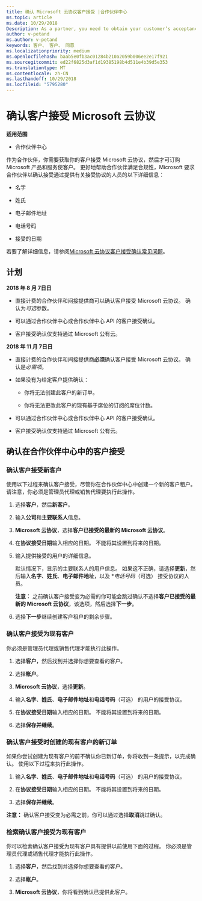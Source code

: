```yaml
---
title: 确认 Microsoft 云协议客户接受 |合作伙伴中心
ms.topic: article
ms.date: 10/29/2018
Description: As a partner, you need to obtain your customer’s acceptance of the Microsoft Cloud Agreement before you can order Microsoft products and services for that customer. To better help partners meet compliance requirements, Microsoft asks partners to confirm acceptance by providing certain details regarding the person who accepted the agreement.
author: v-petand
ms.author: v-petand
keywords: 客户、 客户、 同意
ms.localizationpriority: medium
ms.openlocfilehash: baab5e0fb3ac01284b210a2059b006ee2e17f921
ms.sourcegitcommit: ed22f6825d3af1d19385198b4d511e4b39d5e353
ms.translationtype: MT
ms.contentlocale: zh-CN
ms.lasthandoff: 10/29/2018
ms.locfileid: "5795280"
---
```

# <a name="confirm-customer-acceptance-of-the-microsoft-cloud-agreement"></a>确认客户接受 Microsoft 云协议

**适用范围**
-  合作伙伴中心

作为合作伙伴，你需要获取你的客户接受 Microsoft 云协议，然后才可订购 Microsoft 产品和服务使客户。 更好地帮助合作伙伴满足合规性，Microsoft 要求合作伙伴以确认接受通过提供有关接受协议的人员的以下详细信息： 

-   名字

-   姓氏

-   电子邮件地址

-   电话号码

-   接受的日期

若要了解详细信息，请参阅[Microsoft 云协议客户接受确认常见问题](https://docs.microsoft.com/en-us/partner-center/confirm-consent-faq)。

## <a name="schedule"></a>计划

**2018 年 8 月 7日日**

-   直接计费的合作伙伴和间接提供商可以确认客户接受 Microsoft 云协议。 确认为*可选*参数。

-   可以通过合作伙伴中心或合作伙伴中心 API 的客户接受确认。

-   客户接受确认仅支持通过 Microsoft 公有云。


**2018 年 11 月 7日日**

-   直接计费的合作伙伴和间接提供商**必须**确认客户接受 Microsoft 云协议。 确认是*必需项*。

-   如果没有为给定客户提供确认：

    -   你将无法创建此客户的新订单。

    -   你将无法更改此客户的现有基于席位的订阅的席位计数。

-   可以通过合作伙伴中心或合作伙伴中心 API 的客户接受确认。

-   客户接受确认仅支持通过 Microsoft 公有云。


## <a name="confirming-customer-acceptance-in-partner-center"></a>确认在合作伙伴中心中的客户接受

### <a name="confirm-customer-acceptance-for-a-new-customer"></a>确认客户接受新客户

使用以下过程来确认客户接受，尽管你在合作伙伴中心中创建一个新的客户租户。 请注意，你必须是管理员代理或销售代理要执行此操作。 
1.  选择**客户**，然后**新客户**。

2.  输入**公司**和**主要联系人**信息。

3.  **Microsoft 云协议**，选择**客户已接受的最新的 Microsoft 云协议**。 

4.  在**协议接受日期**输入相应的日期。 不能将其设置到将来的日期。

5.  输入提供接受的用户的详细信息。 

    默认情况下，显示的主要联系人的用户信息。 如果这不正确，请选择**更新**，然后输入**名字**、**姓氏**、**电子邮件地址**，以及 **电话号码*（可选） 接受协议的人员。

    **注意：** 之前确认客户接受变为必需的你可能会跳过确认不选择**客户已接受的最新的 Microsoft 云协议**，该选项，然后选择**下一步**。

6.  选择**下一步**继续创建客户租户的剩余步骤。

### <a name="confirm-customer-acceptance-for-an-existing-customer"></a>确认客户接受为现有客户

你必须是管理员代理或销售代理才能执行此操作。 

1.  选择**客户**，然后找到并选择你想要查看的客户。 

2.  选择**帐户**。

3.  **Microsoft 云协议**，选择**更新**。

4.  输入**名字**、**姓氏**、**电子邮件地址**和**电话号码**（可选） 的用户的接受协议。

5.  在**协议接受日期**输入相应的日期。 不能将其设置到将来的日期。

6.  选择**保存并继续**。

### <a name="confirm-customer-acceptance-while-creating-new-order-for-an-existing-customer"></a>确认客户接受时创建的现有客户的新订单

如果你尝试创建为现有客户的前不确认你已新订单，你将收到一条提示，以完成确认。 使用以下过程来执行此操作。 

1.  输入**名字**、**姓氏**、**电子邮件地址**和**电话号码**（可选） 的用户的接受协议。

2.  在**协议接受日期**输入相应的日期。 不能将其设置到将来的日期。

3.  选择**保存并继续**。

**注意：** 确认客户接受变为必需之前，你可以通过选择**取消**跳过确认。

### <a name="retrieve-confirmation-of-customer-acceptance-for-an-existing-customer"></a>检索确认客户接受为现有客户

你可以检索确认客户接受为现有客户具有提供以前使用下面的过程。 你必须是管理员代理或销售代理才能执行此操作。 

1.  选择**客户**，然后找到并选择你想要查看的客户。 

2.  选择**帐户**。

3.  **Microsoft 云协议**，你将看到确认已提供此客户。

